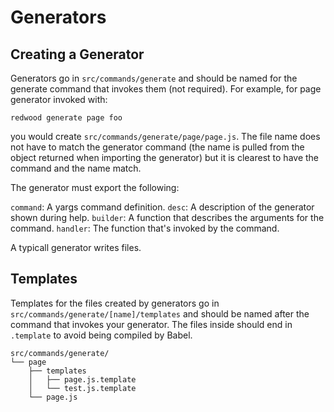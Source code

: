 # Generators

## Creating a Generator

Generators go in `src/commands/generate` and should be named for the generate command that invokes them (not required). For example, for page generator invoked with:

    redwood generate page foo

you would create `src/commands/generate/page/page.js`. The file name does not have to match the generator command (the name is pulled from the object returned when importing the generator) but it is clearest to have the command and the name match.

The generator must export the following:

`command`: A yargs command definition.
`desc`: A description of the generator shown during help.
`builder`: A function that describes the arguments for the command.
`handler`: The function that's invoked by the command.

A typicall generator writes files.

## Templates

Templates for the files created by generators go in `src/commands/generate/[name]/templates` and should be named after the command that invokes your generator. The files inside should end in `.template` to avoid being compiled by Babel.

    src/commands/generate/
    └── page
        ├── templates
        │   ├── page.js.template
        │   └── test.js.template
        └── page.js

